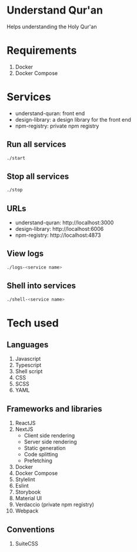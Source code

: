 # Understand Qur'an
Helps understanding the Holy Qur'an

# Requirements
1. Docker
1. Docker Compose

# Services
- understand-quran: front end
- design-library: a design library for the front end
- npm-registry: private npm registry

## Run all services
```bash
./start
```

## Stop all services
```bash
./stop
```

## URLs

- understand-quran: http://localhost:3000
- design-library: http://localhost:6006
- npm-registry: http://localhost:4873

## View logs
```bash
./logs-<service name>
```

## Shell into services
```bash
./shell-<service name>
```

# Tech used

## Languages
1. Javascript
1. Typescript
1. Shell script
1. CSS
1. SCSS
1. YAML

## Frameworks and libraries
1. ReactJS
1. NextJS
    - Client side rendering
    - Server side rendering
    - Static generation
    - Code splitting
    - Prefetching
1. Docker
1. Docker Compose
1. Stylelint
1. Eslint
1. Storybook
1. Material UI
1. Verdaccio (private npm registry)
1. Webpack

## Conventions
1. SuiteCSS
